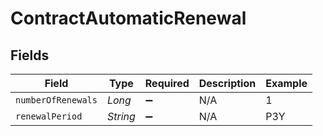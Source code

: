 # ContractAutomaticRenewal


## Fields

| Field              | Type               | Required           | Description        | Example            |
| ------------------ | ------------------ | ------------------ | ------------------ | ------------------ |
| `numberOfRenewals` | *Long*             | :heavy_minus_sign: | N/A                | 1                  |
| `renewalPeriod`    | *String*           | :heavy_minus_sign: | N/A                | P3Y                |